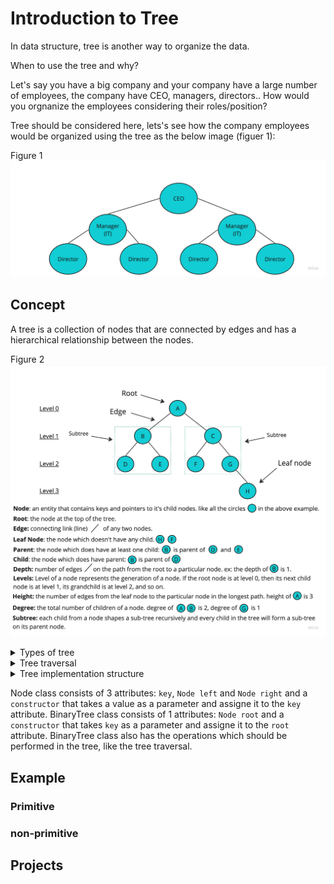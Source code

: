 # Introduction to Tree

In data structure, tree is another way to organize the data.

When to use the tree and why?

Let's say you have a big company and your company have a large number of employees, the company have CEO, managers, directors.. How would you orgnanize the employees considering their roles/position?

Tree should be considered here, lets's see how the company employees would be organized using the tree as the below image (figuer 1):

Figure 1
![data representation](./images/Company-employees-tree.jpg)



## Concept

A tree is a collection of nodes that are connected by edges and has a hierarchical relationship between the nodes.

Figure 2
![data representation](./images/Tree.jpg)

<details>

<summary>Types of tree</summary>
<br/>
1 - Binary tree

- A tree where the node has at most two child.

2 - Binary search tree (BST)

- A tree where the node at most has two child 
- A tree where the left subtree is less than the root
- A tree where the right subtree is bigger than the root

3 - AVL tree

- A self-balancing binary search tree
- Each node stores a value called a `balanced factor`, whose value is either -1, 0 or 1.
- `balanced factor` = (height of left subtree - height of right subtree) or (height of right subtree - height of left subtree)
- The tree in figure 2 is AVL tree.
- Example: The `balanced factor` for the node `A` = (height of left subtree {1} - height of right subtree {1}) = {0}.
  
4 - B-tree
- A special kind of self balancing tree, where the node can contain more than one key and can have more then two child.


</details>


<details>

<summary>Tree traversal</summary>
<br/>
The process of visiting required node to perform special operation or visiting each node and print their values.

There are three ways to travers tree:

1- Pre-order traversal

- Visit the root node
- Visit all nodes from the left side
- Visit all node from the right side
- Example: in figuer 2, the pre-order path is: `A -> B -> D -> E -> C -> F -> G -> H`.

2- In-order traversal

- Visit all nodes from the left side
- Visit the root node
- Visit all node from the right side
- Example: in figuer 2, the in-order path is: `D -> B -> E -> A -> F -> C -> G -> H`.


3- Post-order traversal

- Visit all nodes from the left side
- Visit all node from the right side
- Visit the root node
- Example: in figuer 2, the post-order path is: `D -> E -> B -> F -> H -> G -> C -> A`.

</details>


<details>

<summary>Tree implementation structure</summary>
<br/>
Before digging into the expample let's see the two main classes in the tree. 
As we explained before the tree is a collection of nodes. the tree consist of `node` which holds the node information and data, and a `tree` which holds and connect all the nodes together.
`node` and `tree` will be the main classes.

`Node` class will contain 3 information: `data`, `left child` and `right child`.

Node class

Figure 3
![data representation](./images/Node-class.jpg)


`Tree` class will contain 1 information: `root`.

Tree class

Figure 4
![data representation](./images/Binary-Tree.jpg)



BinaryTree class consists of 1 attributes: `Node root` and a `constructor` that takes `key` as a parameter and assigne it to the `root` attribute.
BinaryTree class also has the operations which should be performed in the tree, like the tree traversal.

BinaryTree class
```java
// BinaryTree creation
class BinaryTree {
  Node root;

  BinaryTree(key) {
  root = new Node(key);
  }

  BinaryTree() {
  root = null;
  }

  // Traverse Inorder
  public void traverseInOrder(Node node)

// Traverse Postorder
  public void traversePostOrder(Node node)

// Traverse Preorder
  public void traversePreOrder(Node node)

public static void main(String[] args) {
// Execute operations
}
}
```
</details>



Node class consists of 3 attributes: `key`, `Node left` and `Node right` and a `constructor` that takes a value as a parameter and assigne it to the `key` attribute.
BinaryTree class consists of 1 attributes: `Node root` and a `constructor` that takes `key` as a parameter and assigne it to the `root` attribute.
BinaryTree class also has the operations which should be performed in the tree, like the tree traversal.




## Example 


### Primitive 

### non-primitive


## Projects









